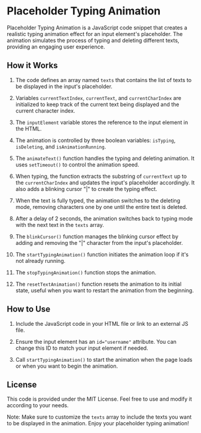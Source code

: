 # Placeholder Typing Animation

Placeholder Typing Animation is a JavaScript code snippet that creates a realistic typing animation effect for an input element's placeholder. The animation simulates the process of typing and deleting different texts, providing an engaging user experience.

## How it Works

1. The code defines an array named `texts` that contains the list of texts to be displayed in the input's placeholder.

2. Variables `currentTextIndex`, `currentText`, and `currentCharIndex` are initialized to keep track of the current text being displayed and the current character index.

3. The `inputElement` variable stores the reference to the input element in the HTML.

4. The animation is controlled by three boolean variables: `isTyping`, `isDeleting`, and `isAnimationRunning`.

5. The `animateText()` function handles the typing and deleting animation. It uses `setTimeout()` to control the animation speed.

6. When typing, the function extracts the substring of `currentText` up to the `currentCharIndex` and updates the input's placeholder accordingly. It also adds a blinking cursor "|" to create the typing effect.

7. When the text is fully typed, the animation switches to the deleting mode, removing characters one by one until the entire text is deleted.

8. After a delay of 2 seconds, the animation switches back to typing mode with the next text in the `texts` array.

9. The `blinkCursor()` function manages the blinking cursor effect by adding and removing the "|" character from the input's placeholder.

10. The `startTypingAnimation()` function initiates the animation loop if it's not already running.

11. The `stopTypingAnimation()` function stops the animation.

12. The `resetTextAnimation()` function resets the animation to its initial state, useful when you want to restart the animation from the beginning.

## How to Use

1. Include the JavaScript code in your HTML file or link to an external JS file.

2. Ensure the input element has an `id="username"` attribute. You can change this ID to match your input element if needed.

3. Call `startTypingAnimation()` to start the animation when the page loads or when you want to begin the animation.

## License

This code is provided under the MIT License. Feel free to use and modify it according to your needs.

Note: Make sure to customize the `texts` array to include the texts you want to be displayed in the animation. Enjoy your placeholder typing animation!
